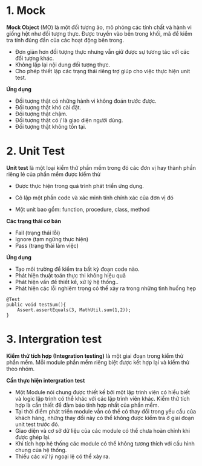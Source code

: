 # 1. Mock
**Mock Object** (MO) là một đối tượng ảo, mô phỏng các tính chất và hành vi giống hệt như đối tượng thực. Được truyền vào bên trong khối, mã để kiểm tra tính đúng đắn của các hoạt động bên trong.
* Đơn giản hơn đối tượng thực nhưng vẫn giữ được sự tương tác với các đối tượng khác.
* Không lặp lại nội dung đối tượng thực.
* Cho phép thiết lập các trạng thái riêng trợ giúp cho việc thực hiện unit test.

**Ứng dụng**
* Đối tượng thật có những hành vi không đoán trước được.
* Đối tượng thật khó cài đặt.
* Đối tượng thật chậm.
* Đối tượng thật có / là giao diện người dùng.
* Đối tượng thật không tồn tại.

# 2. Unit Test
**Unit test** là một loại kiểm thử phần mềm trong đó các đơn vị hay thành phần riêng lẻ của phần mềm được kiểm thử

* Được thực hiện trong quá trình phát triển ứng dụng.

* Cô lập một phần code và xác minh tính chính xác của đơn vị đó

* Một unit bao gồm: function, procedure, class, method

**Các trạng thái cơ bản**
* Fail (trạng thái lỗi)
* Ignore (tạm ngừng thực hiện)
* Pass (trạng thái làm việc)

**Ứng dụng**
* Tạo môi trường để kiểm tra bất kỳ đoạn code nào.
* Phát hiện thuật toán thực thi không hiệu quả
* Phát hiện vấn đề thiết kế, xử lý hệ thống..
* Phát hiện các lỗi nghiêm trọng có thể xảy ra trong những tình huống hẹp

```
@Test
public void testSum(){
    Assert.assertEquals(3, MathUtil.sum(1,2));
}
```

# 3. Intergration test
**Kiểm thử tích hợp (Integration testing)** là một giai đoạn trong kiểm thử phần mềm. Mỗi module phần mềm riêng biệt được kết hợp lại và kiểm thử theo nhóm.

**Cần thực hiện intergration test**

* Một Module nói chung được thiết kế bởi một lập trình viên có hiểu biết và logic lập trình có thể khác với các lập trình viên khác. Kiểm thử tích hợp là cần thiết để đảm bảo tính hợp nhất của phần mềm.
* Tại thời điểm phát triển module vẫn có thể có thay đổi trong yều cầu của khách hàng, những thay đổi này có thể không được kiểm tra ở giai đoạn unit test trước đó.
* Giao diện và cơ sở dữ liệu của các module có thể chưa hoàn chỉnh khi được ghép lại.
* Khi tích hợp hệ thống các module có thể không tương thích với cấu hình chung của hệ thống.
* Thiếu các xử lý ngoại lệ có thể xảy ra.